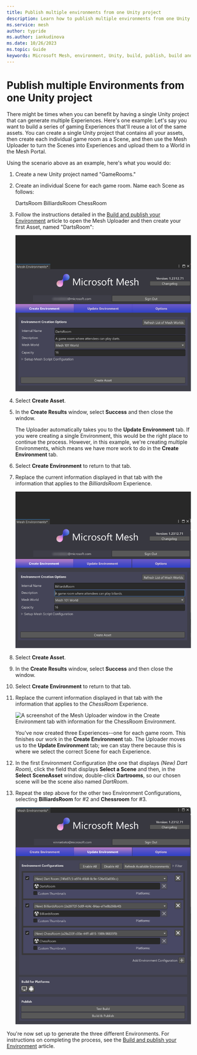 ```yaml
---
title: Publish multiple environments from one Unity project
description: Learn how to publish multiple environments from one Unity project using the Mesh Toolkit
ms.service: mesh
author: typride
ms.author: iankudinova
ms.date: 10/26/2023
ms.topic: Guide
keywords: Microsoft Mesh, environment, Unity, build, publish, build and publish, uploader, Mesh uploader, thumbnail, filter, multiple
---
```


# Publish multiple Environments from one Unity project

There might be times when you can benefit by having a single Unity project that can generate multiple Experiences. Here's one example: Let's say you want to build a series of gaming Experiences that'll reuse a lot of the same assets. You can create a single Unity project that contains all your assets, then create each individual game room as a Scene, and then use the Mesh Uploader to turn the Scenes into Experiences and upload them to a World in the Mesh Portal.

Using the scenario above as an example, here's what you would do:

1. Create a new Unity project named "GameRooms."
1. Create an individual Scene for each game room. Name each Scene as follows:

    DartsRoom
    BilliardsRoom
    ChessRoom
 
1. Follow the instructions detailed in the [Build and publish your Environment](./build-and-publish-your-environment.md) article to open the Mesh Uploader and then create your first Asset, named "DartsRoom":

    ![A screenshot of the Mesh Uploader window in the Create Environment tab with information for the DartsRoom Environment.](../../media/make-your-environment-available/011-create-dartsroom-asset.png)

1. Select **Create Asset**.
1. In the **Create Results** window, select **Success** and then close the window.

    The Uploader automatically takes you to the **Update Environment** tab. If you were creating a single Environment, this would be the right place to continue the process. However, in this example, we're creating multiple Environments, which means we have more work to do in the **Create Environment** tab.

1. Select **Create Environment** to return to that tab. 
1. Replace the current information displayed in that tab with the information that applies to the *BilliardsRoom* Experience.

    ![A screenshot of the Mesh Uploader window in the Create Environment tab with information for the BilliardsRoom Environment.](../../media/make-your-environment-available/012-create-billiardsroom-asset.png)

1. Select **Create Asset**.
1. In the **Create Results** window, select **Success** and then close the window.
1. Select **Create Environment** to return to that tab.
1. Replace the current information displayed in that tab with the information that applies to the *ChessRoom* Experience.

    ![A screenshot of the Mesh Uploader window in the Create Environment tab with information for the ChessRoom Environment.](../../media/make-your-environment-available/012-create-chessroom-asset.png)

    You've now created three Experiences--one for each game room. This finishes our work in the **Create Environment** tab. The Uploader moves us to the **Update Environment** tab; we can stay there because this is where we select the correct Scene for each Experience.

1. In the first Environment Configuration (the one that displays *(New) Dart Room*), click the field that displays **Select a Scene** and then, in the **Select** **SceneAsset** window, double-click **Dartrooms**, so our chosen scene will be the scene also named *DartRoom*.
1. Repeat the step above for the other two Environment Configurations, selecting **BilliardsRoom** for #2 and **Chessroom** for #3.

    ![A screenshot of the Mesh Uploader window in the Create Environment tab with information for the ChessRoom Environment.](../../media/make-your-environment-available/014-three-scenes.png)

You're now set up to generate the three different Environments. For instructions on completing the process, see the [Build and publish your Environment](./build-and-publish-your-environment.md) article.


